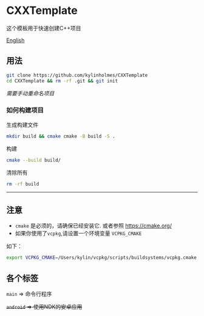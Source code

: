 # CXXTemplate
这个模板用于快速创建C++项目

[English](https://github.com/kylinholmes/CXXTemplate#readme)
## 用法

```bash
git clone https://github.com/kylinholmes/CXXTemplate
cd CXXTemplate && rm -rf .git && git init
```
*需要手动重命名项目*
### 如何构建项目 
生成构建文件
```bash
mkdir build && cmake cmake -B build -S .
```
构建
```bash
cmake --build build/    
```
清除所有
```bash
rm -rf build
```

----
## 注意
- `cmake` 是必须的，请确保已经安装它. 或者参照 https://cmake.org/
- 如果你使用了`vcpkg`,请设置一个环境变量 `VCPKG_CMAKE`

如下：
```bash
export VCPKG_CMAKE=/Users/kylin/vcpkg/scripts/buildsystems/vcpkg.cmake
```


## 各个标签
`main` => 命令行程序

~~`android` => 使用NDK的安卓应用~~